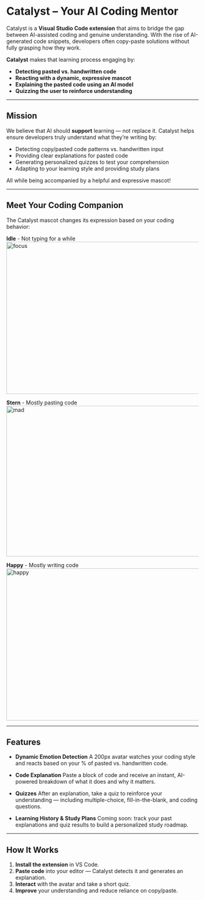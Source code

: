 # Catalyst – Your AI Coding Mentor

Catalyst is a **Visual Studio Code extension** that aims to bridge the gap between AI-assisted coding and genuine understanding. With the rise of AI-generated code snippets, developers often copy-paste solutions without fully grasping how they work.

**Catalyst** makes that learning process engaging by:

- **Detecting pasted vs. handwritten code**
- **Reacting with a dynamic, expressive mascot**
- **Explaining the pasted code using an AI model**
- **Quizzing the user to reinforce understanding**

---

## Mission

We believe that AI should **support** learning — not replace it. Catalyst helps ensure developers truly understand what they’re writing by:

- Detecting copy/pasted code patterns vs. handwritten input
- Providing clear explanations for pasted code
- Generating personalized quizzes to test your comprehension
- Adapting to your learning style and providing study plans

All while being accompanied by a helpful and expressive mascot!

---

## Meet Your Coding Companion

The Catalyst mascot changes its expression based on your coding behavior:

**Idle** - Not typing for a while
<img width="1199" height="398" alt="focus" src="https://github.com/user-attachments/assets/2334f8cd-40f1-4d53-bd76-d62ec9985e8e" />

**Stern** - Mostly pasting code
<img width="1198" height="394" alt="mad" src="https://github.com/user-attachments/assets/35e73a84-b018-4a6e-8301-01cf1890119b" />

**Happy** - Mostly writing code
<img width="1201" height="398" alt="happy" src="https://github.com/user-attachments/assets/5310a9f4-a3d2-492f-a658-f2a54a8afe20" />

---

## Features

- **Dynamic Emotion Detection**
  A 200px avatar watches your coding style and reacts based on your % of pasted vs. handwritten code.

- **Code Explanation**
  Paste a block of code and receive an instant, AI-powered breakdown of what it does and why it matters.

- **Quizzes**
  After an explanation, take a quiz to reinforce your understanding — including multiple-choice, fill-in-the-blank, and coding questions.

- **Learning History & Study Plans**
  Coming soon: track your past explanations and quiz results to build a personalized study roadmap.

---

## How It Works

1.  **Install the extension** in VS Code.
2.  **Paste code** into your editor — Catalyst detects it and generates an explanation.
3.  **Interact** with the avatar and take a short quiz.
4.  **Improve** your understanding and reduce reliance on copy/paste.
